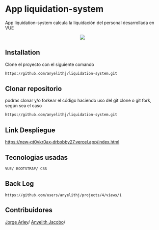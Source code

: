# App liquidation-system

App liquidation-system calcula la liquidación del personal desarrollada en VUE
<div align="center">
  <img src="[https://img.icons8.com/fluency/96/000000/withdrawal.png](https://thumbs.gfycat.com/SoftEarnestGyrfalcon-max-1mb.gif)"/>
</div>

## Installation
Clone el proyecto con el siguiente comando

```bash
https://github.com/anyelithj/liquidation-system.git
```
## Clonar repositorio
podras clonar y/o forkear el código haciendo uso del git clone o git fork, según sea el caso

```bash
https://github.com/anyelithj/liquidation-system.git
```

## Link Despliegue
https://new-qt0vkr0ax-drbobby27.vercel.app/index.html

## Tecnologias usadas
`VUE/ BOOTSTRAP/ CSS`

## Back Log
`https://github.com/users/anyelithj/projects/4/views/1`


## Contribuidores
[Jorge Arley](https://github.com/drbobby27)/
[Anyelith Jacobo](https://github.com/anyelithj)/

